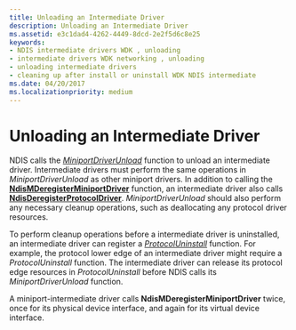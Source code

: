 ```yaml
---
title: Unloading an Intermediate Driver
description: Unloading an Intermediate Driver
ms.assetid: e3c1dad4-4262-4449-8dcd-2e2f5d6c8e25
keywords:
- NDIS intermediate drivers WDK , unloading
- intermediate drivers WDK networking , unloading
- unloading intermediate drivers
- cleaning up after install or uninstall WDK NDIS intermediate
ms.date: 04/20/2017
ms.localizationpriority: medium
---
```


# Unloading an Intermediate Driver





NDIS calls the [*MiniportDriverUnload*](https://docs.microsoft.com/windows-hardware/drivers/ddi/ndis/nc-ndis-miniport_unload) function to unload an intermediate driver. Intermediate drivers must perform the same operations in *MiniportDriverUnload* as other miniport drivers. In addition to calling the [**NdisMDeregisterMiniportDriver**](https://docs.microsoft.com/windows-hardware/drivers/ddi/ndis/nf-ndis-ndismderegisterminiportdriver) function, an intermediate driver also calls [**NdisDeregisterProtocolDriver**](https://docs.microsoft.com/windows-hardware/drivers/ddi/ndis/nf-ndis-ndisderegisterprotocoldriver). *MiniportDriverUnload* should also perform any necessary cleanup operations, such as deallocating any protocol driver resources.

To perform cleanup operations before a intermediate driver is uninstalled, an intermediate driver can register a [*ProtocolUninstall*](https://docs.microsoft.com/windows-hardware/drivers/ddi/ndis/nc-ndis-protocol_uninstall) function. For example, the protocol lower edge of an intermediate driver might require a *ProtocolUninstall* function. The intermediate driver can release its protocol edge resources in *ProtocolUninstall* before NDIS calls its *MiniportDriverUnload* function.

A miniport-intermediate driver calls **NdisMDeregisterMiniportDriver** twice, once for its physical device interface, and again for its virtual device interface.

 

 





